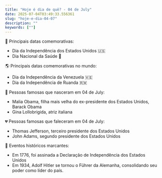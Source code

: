 ```yaml
---
title: "Hoje é dia de quê? - 04 de July"
date: 2025-07-04T03:49:33.556361
slug: "hoje-e-dia-04-07"
description: ""
keywords: [""]
---
```


🎉 Principais datas comemorativas:

- Dia da Independência dos Estados Unidos 🇺🇸
- Dia Nacional da Saúde 🏥

🌎 Principais datas comemorativas no mundo:

- Dia da Independência da Venezuela 🇻🇪
- Dia da Independência de Ruanda 🇷🇼

🎂 Pessoas famosas que nasceram em 04 de July:

- Malia Obama, filha mais velha do ex-presidente dos Estados Unidos, Barack Obama
- Gina Lollobrigida, atriz italiana

💔 Pessoas famosas que faleceram em 04 de July:

- Thomas Jefferson, terceiro presidente dos Estados Unidos
- John Adams, segundo presidente dos Estados Unidos

📜 Eventos históricos marcantes:

- Em 1776, foi assinada a Declaração de Independência dos Estados Unidos
- Em 1934, Adolf Hitler se tornou o Führer da Alemanha, consolidando seu poder como líder do país.